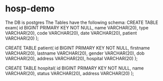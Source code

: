 # hosp-demo


The DB is postgres
The Tables have the following schema:
CREATE TABLE exam(
    id BIGINT PRIMARY KEY     NOT NULL,
    name VARCHAR(20),
    type VARCHAR(20),
	code VARCHAR(20),
	date VARCHAR(20),
	patient VARCHAR(20)
);


CREATE TABLE patient(
    id BIGINT PRIMARY KEY     NOT NULL,
    firstname VARCHAR(20),
    lastname VARCHAR(20),
	gender VARCHAR(20),
	dob VARCHAR(20),
	address VARCHAR(20),
	hospital VARCHAR(20)
);


CREATE TABLE hospital(
    id BIGINT PRIMARY KEY     NOT NULL,
    name VARCHAR(20),
    status VARCHAR(20),
	address VARCHAR(20)
);
